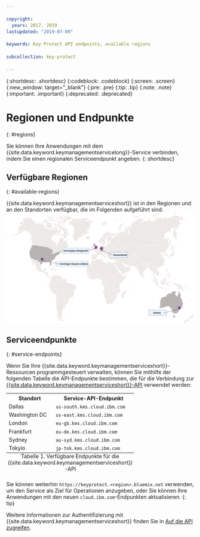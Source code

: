 ```yaml
---

copyright:
  years: 2017, 2019
lastupdated: "2019-07-09"

keywords: Key Protect API endpoints, available regions

subcollection: key-protect

---
```


{:shortdesc: .shortdesc}
{:codeblock: .codeblock}
{:screen: .screen}
{:new_window: target="_blank"}
{:pre: .pre}
{:tip: .tip}
{:note: .note}
{:important: .important}
{:deprecated: .deprecated}

# Regionen und Endpunkte
{: #regions}

Sie können Ihre Anwendungen mit dem {{site.data.keyword.keymanagementservicelong}}-Service verbinden, indem Sie einen regionalen Serviceendpunkt angeben.
{: shortdesc}

## Verfügbare Regionen
{: #available-regions}

{{site.data.keyword.keymanagementserviceshort}} ist in den Regionen und an den Standorten verfügbar, die im Folgenden aufgeführt sind:
![Regionen, in denen der Key Protect-Service verfügbar ist](images/world-map_min.svg)

## Serviceendpunkte
{: #service-endpoints}

Wenn Sie Ihre {{site.data.keyword.keymanagementserviceshort}}-Ressourcen programmgesteuert verwalten, können Sie mithilfe der folgenden Tabelle die API-Endpunkte bestimmen, die für die Verbindung zur [{{site.data.keyword.keymanagementserviceshort}}-API](https://{DomainName}/apidocs/key-protect) verwendet werden: 

<table>
    <tr>
        <th>Standort</th>
        <th>Service-API-Endpunkt</th>
    </tr>
    <tr>
        <td>Dallas</td>
        <td>
            <code>us-south.kms.cloud.ibm.com</code>
        </td>
    </tr>
    <tr>
        <td>Washington DC</td>
        <td>
            <code>us-east.kms.cloud.ibm.com</code>
        </td>
    </tr>
    <tr>
        <td>London</td>
        <td>
            <code>eu-gb.kms.cloud.ibm.com</code>
        </td>
    </tr>
    <tr>
        <td>Frankfurt</td>
        <td>
            <code>eu-de.kms.cloud.ibm.com</code>
        </td>
    </tr>
    <tr>
        <td>Sydney</td>
        <td>
            <code>au-syd.kms.cloud.ibm.com</code>
        </td>
    </tr>
    <tr>
        <td>Tokyio</td>
        <td>
            <code>jp-tok.kms.cloud.ibm.com</code>
        </td>
    </tr>
    <caption style="caption-side:bottom;">Tabelle 1. Verfügbare Endpunkte für die {{site.data.keyword.keymanagementserviceshort}}-API</caption>
</table>

Sie können weiterhin `https://keyprotect.<region>.bluemix.net` verwenden, um den Service als Ziel für Operationen anzugeben, oder Sie können Ihre Anwendungen mit den neuen `cloud.ibm.com`-Endpunkten aktualisieren. 
{: tip}

Weitere Informationen zur Authentifizierung mit {{site.data.keyword.keymanagementserviceshort}} finden Sie in [Auf die API zugreifen](/docs/services/key-protect?topic=key-protect-set-up-api).
